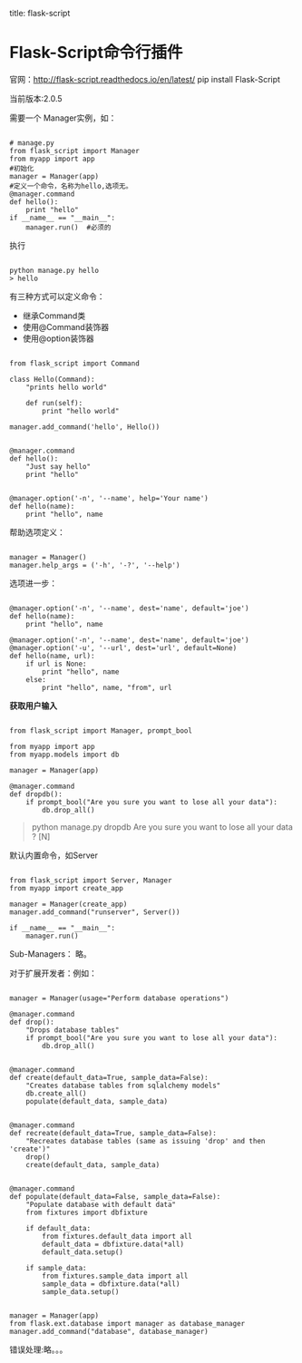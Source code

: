 title: flask-script 

#  Flask-Script命令行插件 
官网：http://flask-script.readthedocs.io/en/latest/
pip install Flask-Script

当前版本:2.0.5

需要一个 Manager实例，如：
```

# manage.py
from flask_script import Manager
from myapp import app
#初始化
manager = Manager(app)
#定义一个命令，名称为hello,选项无。
@manager.command
def hello():
    print "hello"
if __name__ == "__main__":
    manager.run()  #必须的

```
执行
```

python manage.py hello
> hello

```
有三种方式可以定义命令：
  * 继承Command类
  * 使用@Command装饰器
  * 使用@option装饰器
```

from flask_script import Command

class Hello(Command):
    "prints hello world"

    def run(self):
        print "hello world"

manager.add_command('hello', Hello())

```
```

@manager.command
def hello():
    "Just say hello"
    print "hello"

```
```

@manager.option('-n', '--name', help='Your name')
def hello(name):
    print "hello", name

```
    
帮助选项定义：
```

manager = Manager()
manager.help_args = ('-h', '-?', '--help')

```


选项进一步：
```

@manager.option('-n', '--name', dest='name', default='joe')
def hello(name):
    print "hello", name

@manager.option('-n', '--name', dest='name', default='joe')
@manager.option('-u', '--url', dest='url', default=None)
def hello(name, url):
    if url is None:
        print "hello", name
    else:
        print "hello", name, "from", url

```
        
**获取用户输入**
```

from flask_script import Manager, prompt_bool

from myapp import app
from myapp.models import db

manager = Manager(app)

@manager.command
def dropdb():
    if prompt_bool("Are you sure you want to lose all your data"):
        db.drop_all()

```
 > python manage.py dropdb
Are you sure you want to lose all your data ? [N]


默认内置命令，如Server
```

from flask_script import Server, Manager
from myapp import create_app

manager = Manager(create_app)
manager.add_command("runserver", Server())

if __name__ == "__main__":
    manager.run()

```

Sub-Managers： 略。

对于扩展开发者：例如：
```

manager = Manager(usage="Perform database operations")

@manager.command
def drop():
    "Drops database tables"
    if prompt_bool("Are you sure you want to lose all your data"):
        db.drop_all()


@manager.command
def create(default_data=True, sample_data=False):
    "Creates database tables from sqlalchemy models"
    db.create_all()
    populate(default_data, sample_data)


@manager.command
def recreate(default_data=True, sample_data=False):
    "Recreates database tables (same as issuing 'drop' and then 'create')"
    drop()
    create(default_data, sample_data)


@manager.command
def populate(default_data=False, sample_data=False):
    "Populate database with default data"
    from fixtures import dbfixture

    if default_data:
        from fixtures.default_data import all
        default_data = dbfixture.data(*all)
        default_data.setup()

    if sample_data:
        from fixtures.sample_data import all
        sample_data = dbfixture.data(*all)
        sample_data.setup()

```
```

manager = Manager(app)
from flask.ext.database import manager as database_manager
manager.add_command("database", database_manager)

```


错误处理:略。。。


